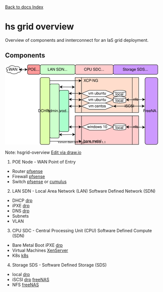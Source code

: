 [Back to docs Index](../)

# hs grid overview
Overview of components and innterconnect for an IaS grid deployment.

## Components
![hsgrid-overview](hsgrid-overview.svg)

Note: hsgrid-overview [Edit via draw.io]()

1. POE Node - WAN Point of Entry 
  - Router [pfsense](https://www.pfsense.org/)
  - Firewall [pfsense](https://www.pfsense.org/)
  - Switch [pfsense](https://www.pfsense.org/) or [cumulus](https://cumulusnetworks.com/products/cumulus-linux/)
2. LAN SDN - Local Area Network (LAN) Software Defined Network (SDN)
  - DHCP [drp](http://rebar.digital/)
  - iPXE [drp](http://rebar.digital/)
  - DNS [drp](http://rebar.digital/)
  - Subnets
  - VLAN
3. CPU SDC - Central Processing Unit (CPU) Software Defined Compute (SDN) 
  - Bare Metal Boot iPXE [drp](http://rebar.digital/)
  - Virtual Machines [XenServer](https://www.citrix.com/downloads/citrix-hypervisor/)
  - K8s [k8s](https://kubernetes.io/)
4. Storage SDS - Software Defined Storage (SDS)
  - local [drp](http://rebar.digital/)
  - iSCSI [drp](http://rebar.digital/) [freeNAS](https://www.freenas.org/)
  - NFS [freeNAS](https://www.freenas.org/)
